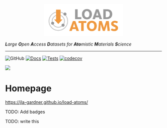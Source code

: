 <div align="center">
    <img src="docs/source/logo.svg" width="50%"/>
    </br>
</div>
    
_**L**arge **O**pen **A**ccess **D**atasets for **Ato**mistic **M**aterials **S**cience_

---

![GitHub](https://img.shields.io/github/license/jla-gardner/load-atoms)
[![Docs](https://github.com/jla-gardner/load-atoms/actions/workflows/docs.yaml/badge.svg?branch=main)](https://github.com/jla-gardner/load-atoms/actions/workflows/docs.yaml)
[![Tests](https://github.com/jla-gardner/load-atoms/actions/workflows/tests.yaml/badge.svg?branch=main)](https://github.com/jla-gardner/load-atoms/actions/workflows/tests.yaml)
[![codecov](https://codecov.io/github/jla-gardner/load-atoms/branch/main/graph/badge.svg?token=HCVF02CDHR)](https://app.codecov.io/gh/jla-gardner/load-atoms)

![](https://codecov.io/github/jla-gardner/load-atoms/branch/main/graphs/tree.svg?token=HCVF02CDHR)

# Homepage

https://jla-gardner.github.io/load-atoms/

TODO: Add badges

TODO: write this
